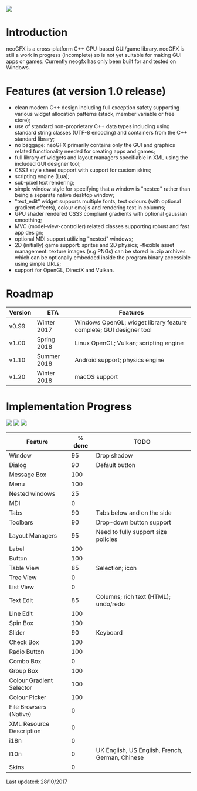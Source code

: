 ![](https://raw.githubusercontent.com/FlibbleMr/neogfx/master/neoGFX.png)

# Introduction
neoGFX is a cross-platform C++ GPU-based GUI/game library.
neoGFX is still a work in progress (incomplete) so is not yet suitable for making GUI apps or games. Currently neogfx has only been built for and tested on Windows.

# Features (at version 1.0 release)
- clean modern C++ design including full exception safety supporting various widget allocation patterns (stack, member variable or free store);
- use of standard non-proprietary C++ data types including using standard string classes (UTF-8 encoding) and containers from the C++ standard library;
- no baggage: neoGFX primarily contains only the GUI and graphics related functionality needed for creating apps and games;
- full library of widgets and layout managers specifiable in XML using the included GUI designer tool;
- CSS3 style sheet support with support for custom skins;
- scripting engine (Lua);
- sub-pixel text rendering;
- simple window style for specifying that a window is "nested" rather than being a separate native desktop window;
- "text_edit" widget supports multiple fonts, text colours (with optional gradient effects), colour emojis and rendering text in columns;
- GPU shader rendered CSS3 compliant gradients with optional gaussian smoothing;
- MVC (model-view-controller) related classes supporting robust and fast app design;
- optional MDI support utilizing "nested" windows;
- 2D (initially) game support: sprites and 2D physics;
-flexible asset management: texture images (e.g PNGs) can be stored in .zip archives which can be optionally embedded inside the program binary accessible using simple URLs;
- support for OpenGL, DirectX and Vulkan.


# Roadmap

Version | ETA           | Features
--------|---------------|---------------------------------------------------
v0.99   | Winter 2017   | Windows OpenGL; widget library feature complete; GUI designer tool
v1.00   | Spring 2018   | Linux OpenGL; Vulkan; scripting engine
v1.10   | Summer 2018   | Android support; physics engine
v1.20   | Winter 2018   | macOS support

# Implementation Progress

![](http://neogfx.org/temp/bugfix.png)
![](http://neogfx.org/temp/emoji.png)
![](http://neogfx.org/temp/colour_picker_finished.png)

Feature                   | % done  |     TODO
--------------------------|---------|-------------------------------------------------------------------------------
Window                    | 95      |     Drop shadow
Dialog                    | 90      |     Default button
Message Box               | 100     |
Menu                      | 100     | 
Nested windows            | 25      |     
MDI                       | 0       |
Tabs                      | 90      |     Tabs below and on the side
Toolbars                  | 90      |     Drop-down button support
Layout Managers           | 95      |     Need to fully support size policies
Label                     | 100     |     
Button                    | 100     |     
Table View                | 85      |     Selection; icon
Tree View                 | 0       |
List View                 | 0       |
Text Edit                 | 85      |     Columns; rich text (HTML); undo/redo
Line Edit                 | 100     |     
Spin Box                  | 100     |
Slider                    | 90      |     Keyboard
Check Box                 | 100     |     
Radio Button              | 100     |
Combo Box                 | 0       |
Group Box                 | 100     |
Colour Gradient Selector  | 100     |
Colour Picker             | 100     |
File Browsers (Native)    | 0       |
XML Resource Description  | 0       |
i18n                      | 0       |
l10n                      | 0       |     UK English, US English, French, German, Chinese
Skins                     | 0       |

Last updated: 28/10/2017
